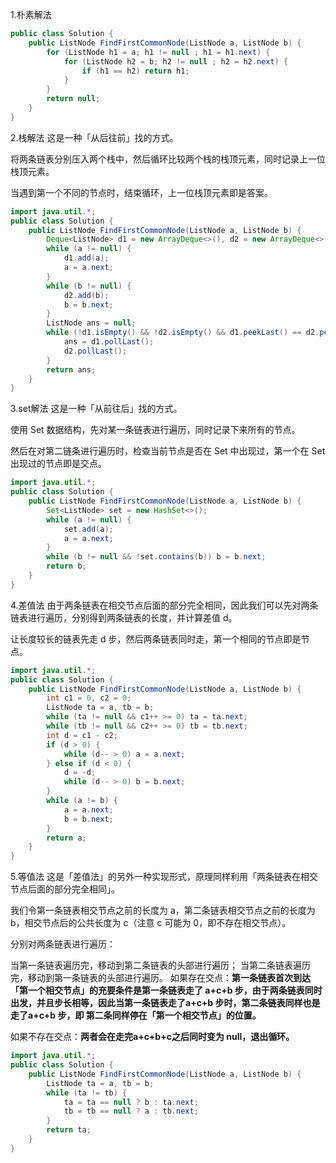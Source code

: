 1.朴素解法
```java
public class Solution {
    public ListNode FindFirstCommonNode(ListNode a, ListNode b) {
        for (ListNode h1 = a; h1 != null ; h1 = h1.next) {
            for (ListNode h2 = b; h2 != null ; h2 = h2.next) {
                if (h1 == h2) return h1;
            }
        }
        return null;
    }
}
```
2.栈解法
这是一种「从后往前」找的方式。

将两条链表分别压入两个栈中，然后循环比较两个栈的栈顶元素，同时记录上一位栈顶元素。

当遇到第一个不同的节点时，结束循环，上一位栈顶元素即是答案。
```java
import java.util.*;
public class Solution {
    public ListNode FindFirstCommonNode(ListNode a, ListNode b) {
        Deque<ListNode> d1 = new ArrayDeque<>(), d2 = new ArrayDeque<>();
        while (a != null) {
            d1.add(a);
            a = a.next;
        }
        while (b != null) {
            d2.add(b);
            b = b.next;
        }
        ListNode ans = null;
        while (!d1.isEmpty() && !d2.isEmpty() && d1.peekLast() == d2.peekLast()) {
            ans = d1.pollLast();
            d2.pollLast();
        }
        return ans;
    }
}
```
3.set解法
这是一种「从前往后」找的方式。

使用 Set 数据结构，先对某一条链表进行遍历，同时记录下来所有的节点。

然后在对第二链条进行遍历时，检查当前节点是否在 Set 中出现过，第一个在 Set 出现过的节点即是交点。
```java
import java.util.*;
public class Solution {
    public ListNode FindFirstCommonNode(ListNode a, ListNode b) {
        Set<ListNode> set = new HashSet<>();
        while (a != null) {
            set.add(a);
            a = a.next;
        }
        while (b != null && !set.contains(b)) b = b.next;
        return b;
    }
}
```
4.差值法
由于两条链表在相交节点后面的部分完全相同，因此我们可以先对两条链表进行遍历，分别得到两条链表的长度，并计算差值 d。

让长度较长的链表先走 d 步，然后两条链表同时走，第一个相同的节点即是节点。
```java
import java.util.*;
public class Solution {
    public ListNode FindFirstCommonNode(ListNode a, ListNode b) {
        int c1 = 0, c2 = 0;
        ListNode ta = a, tb = b;
        while (ta != null && c1++ >= 0) ta = ta.next;
        while (tb != null && c2++ >= 0) tb = tb.next;
        int d = c1 - c2;
        if (d > 0) {
            while (d-- > 0) a = a.next;
        } else if (d < 0) {
            d = -d;
            while (d-- > 0) b = b.next;
        }
        while (a != b) {
            a = a.next;
            b = b.next;
        }
        return a;
    }
}
```
5.等值法
这是「差值法」的另外一种实现形式，原理同样利用「两条链表在相交节点后面的部分完全相同」。

我们令第一条链表相交节点之前的长度为 a，第二条链表相交节点之前的长度为 b，相交节点后的公共长度为 c（注意 c 可能为 0，即不存在相交节点）。

分别对两条链表进行遍历：

当第一条链表遍历完，移动到第二条链表的头部进行遍历；
当第二条链表遍历完，移动到第一条链表的头部进行遍历。
如果存在交点：**第一条链表首次到达「第一个相交节点」的充要条件是第一条链表走了 a+c+b  步，由于两条链表同时出发，并且步长相等，因此当第一条链表走了a+c+b 步时，第二条链表同样也是走了a+c+b   步，即 第二条同样停在「第一个相交节点」的位置。**

如果不存在交点：**两者会在走完a+c+b+c之后同时变为 null，退出循环。**
```java
import java.util.*;
public class Solution {
    public ListNode FindFirstCommonNode(ListNode a, ListNode b) {
        ListNode ta = a, tb = b;
        while (ta != tb) {
            ta = ta == null ? b : ta.next;
            tb = tb == null ? a : tb.next;
        }
        return ta;
    }
}
```
